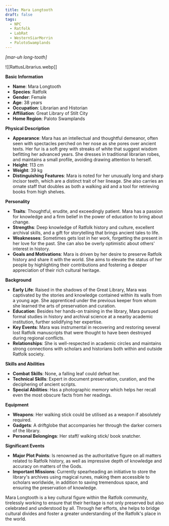 ```yaml
---
title: Mara Longtooth
draft: false
tags:
  - NPC
  - Ratfolk
  - LabRat
  - WesternSiarMorrin
  - PalotoSwamplands
---
```

*[mar-uh long-tooth]*

![[RattusLibrarius.webp]]

**Basic Information**

- **Name**: Mara Longtooth
- **Species**: Ratfolk
- **Gender**: Female
- **Age**: 38 years
- **Occupation**: Librarian and Historian
- **Affiliation**: Great Library of Stilt City
- **Home Region**: Paloto Swamplands

**Physical Description**

- **Appearance**: Mara has an intellectual and thoughtful demeanor, often seen with spectacles perched on her nose as she pores over ancient texts. Her fur is a soft grey with streaks of white that suggest wisdom befitting her advanced years. She dresses in traditional librarian robes, and maintains a small profile, avoiding drawing attention to herself.
- **Height**: 113 cm
- **Weight**: 39 kg
- **Distinguishing Features**: Mara is noted for her unusually long and sharp incisor teeth, which are a distinct trait of her lineage. She also carries an ornate staff that doubles as both a walking aid and a tool for retrieving books from high shelves.

**Personality**

- **Traits**: Thoughtful, erudite, and exceedingly patient. Mara has a passion for knowledge and a firm belief in the power of education to bring about change.
- **Strengths**: Deep knowledge of Ratfolk history and culture, excellent archival skills, and a gift for storytelling that brings ancient tales to life.
- **Weaknesses**: Sometimes gets lost in her work, forgetting the present in her love for the past. She can also be overly optimistic about others' interest in history.
- **Goals and Motivations**: Mara is driven by her desire to preserve Ratfolk history and share it with the world. She aims to elevate the status of her people by highlighting their contributions and fostering a deeper appreciation of their rich cultural heritage.

**Background**

- **Early Life**: Raised in the shadows of the Great Library, Mara was captivated by the stories and knowledge contained within its walls from a young age. She apprenticed under the previous keeper from whom she learned the arts of preservation and curation.
- **Education**: Besides her hands-on training in the library, Mara pursued formal studies in history and archival science at a nearby academic institution, further solidifying her expertise.
- **Key Events**: Mara was instrumental in recovering and restoring several lost Ratfolk manuscripts that were thought to have been destroyed during regional conflicts.
- **Relationships**: She is well-respected in academic circles and maintains strong connections with scholars and historians both within and outside Ratfolk society.

**Skills and Abilities**

- **Combat Skills**: None, a falling leaf could defeat her. 
- **Technical Skills**: Expert in document preservation, curation, and the deciphering of ancient scripts.
- **Special Abilities**: Has a photographic memory which helps her recall even the most obscure facts from her readings.

**Equipment**

- **Weapons**: Her walking stick could be utilised as a weapon if absolutely required. 
- **Gadgets**: A driftglobe that accompanies her through the darker corners of the library. 
- **Personal Belongings**: Her staff/ walking stick/ book snatcher. 

**Significant Events**

- **Major Plot Points**: Is renowned as the authoritative figure on all matters related to Ratfolk history, as well as impressive depth of knowledge and accuracy on matters of the Gods.
- **Important Missions**: Currently spearheading an initiative to store the library's archives using magical runes, making them accessible to scholars worldwide, in addition to saving tremendous space, and ensuring the preservation of knowledge.  

Mara Longtooth is a key cultural figure within the Ratfolk community, tirelessly working to ensure that their heritage is not only preserved but also celebrated and understood by all. Through her efforts, she helps to bridge cultural divides and foster a greater understanding of the Ratfolk's place in the world.